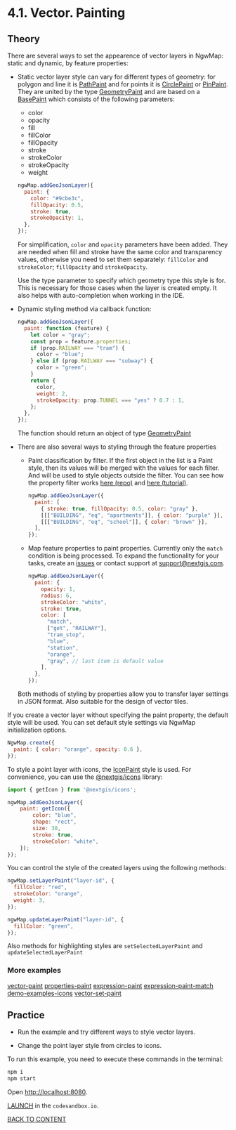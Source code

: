 # 4.1. Vector. Painting

## Theory

There are several ways to set the appearence of vector layers in NgwMap: static and dynamic, by feature properties:

- Static vector layer style can vary for different types of geometry: for polygon and line it is [PathPaint](https://code-api.nextgis.com/interfaces/paint.PathPaint.html) and for points it is [CirclePaint](https://code-api.nextgis.com/interfaces/paint.CirclePaint.html) or [PinPaint](https://code-api.nextgis.com/interfaces/paint.PinPaint.html). They are united by the type [GeometryPaint](https://code-api.nextgis.com/modules/paint.html#GeometryPaint) and are based on a [BasePaint](https://code-api.nextgis.com/interfaces/paint.BasePaint.html) which consists of the following parameters:

  - color
  - opacity
  - fill
  - fillColor
  - fillOpacity
  - stroke
  - strokeColor
  - strokeOpacity
  - weight

  ```javascript
  ngwMap.addGeoJsonLayer({
    paint: {
      color: "#9cbe3c",
      fillOpacity: 0.5,
      stroke: true,
      strokeOpacity: 1,
    },
  });
  ```

  For simplification, `color` and `opacity` parameters have been added. They are needed when fill and stroke have the same color and transparency values, otherwise you need to set them separately: `fillColor` and `strokeColor`; `fillOpacity` and `strokeOpacity`.

  Use the type parameter to specify which geometry type this style is for. This is necessary for those cases when the layer is created empty. It also helps with auto-completion when working in the IDE.

- Dynamic styling method via callback function:

  ```javascript
  ngwMap.addGeoJsonLayer({
    paint: function (feature) {
      let color = "gray";
      const prop = feature.properties;
      if (prop.RAILWAY === "tram") {
        color = "blue";
      } else if (prop.RAILWAY === "subway") {
        color = "green";
      }
      return {
        color,
        weight: 2,
        strokeOpacity: prop.TUNNEL === "yes" ? 0.7 : 1,
      };
    },
  });
  ```

  The function should return an object of type [GeometryPaint](https://code-api.nextgis.com/modules/paint.html#GeometryPaint)

- There are also several ways to styling through the feature properties

  - Paint classification by filter. If the first object in the list is a Paint style, then its values will be merged with the values for each filter. And will be used to style objects outside the filter. You can see how the property filter works [here (repo)](https://github.com/nextgis/nextgis_frontend/tree/master/packages/properties-filter) and [here (tutorial)](../5_4_vector_filtering).

    ```javascript
    ngwMap.addGeoJsonLayer({
      paint: [
        { stroke: true, fillOpacity: 0.5, color: "gray" },
        [[["BUILDING", "eq", "apartments"]], { color: "purple" }],
        [[["BUILDING", "eq", "school"]], { color: "brown" }],
      ],
    });
    ```

  - Map feature properties to paint properties. Currently only the `match` condition is being processed. To expand the functionality for your tasks, create an [issues](https://github.com/nextgis/nextgis_frontend/issues) or contact support at support@nextgis.com.

    ```javascript
    ngwMap.addGeoJsonLayer({
      paint: {
        opacity: 1,
        radius: 6,
        strokeColor: "white",
        stroke: true,
        color: [
          "match",
          ["get", "RAILWAY"],
          "tram_stop",
          "blue",
          "station",
          "orange",
          "gray", // last item is default value
        ],
      },
    });
    ```

  Both methods of styling by properties allow you to transfer layer settings in JSON format. Also suitable for the design of vector tiles.

If you create a vector layer without specifying the paint property, the default style will be used. You can set default style settings via NgwMap initialization options.

```javascript
NgwMap.create({
  paint: { color: "orange", opacity: 0.6 },
});
```

To style a point layer with icons, the [IconPaint](https://code-api.nextgis.com/interfaces/paint.IconPaint.html) style is used. For convenience, you can use the [@nextgis/icons](https://github.com/nextgis/nextgis_frontend/tree/master/packages/icons) library:

```javascript
import { getIcon } from '@nextgis/icons';

ngwMap.addGeoJsonLayer({
    paint: getIcon({
        color: "blue",
        shape: "rect",
        size: 30,
        stroke: true,
        strokeColor: "white",
    });
});
```

You can control the style of the created layers using the following methods:

```javascript
ngwMap.setLayerPaint("layer-id", {
  fillColor: "red",
  strokeColor: "orange",
  weight: 3,
});

ngwMap.updateLayerPaint("layer-id", {
  fillColor: "green",
});
```

Also methods for highlighting styles are `setSelectedLayerPaint` and `updateSelectedLayerPaint`

### More examples

[vector-paint](https://code.nextgis.com/demo-examples-vector-paint)
[properties-paint](https://code.nextgis.com/demo-examples-properties-paint)
[expression-paint](https://code.nextgis.com/demo-examples-expression-paint)
[expression-paint-match](https://code.nextgis.com/demo-examples-expression-paint-match)
[demo-examples-icons](https://code.nextgis.com/demo-examples-icons)
[vector-set-paint](https://code.nextgis.com/demo-examples-vector-set-paint)

## Practice

- Run the example and try different ways to style vector layers.

- Change the point layer style from circles to icons.

To run this example, you need to execute these commands in the terminal:

```bash
npm i
npm start
```

Open [http://localhost:8080](http://localhost:8080).

[LAUNCH](https://githubbox.com/nextgis/ngf-tutorial/tree/master/tutorials/5_1_vector_painting) in the `codesandbox.io`.

[BACK TO CONTENT](../../README.md)
